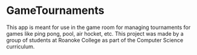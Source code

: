 # GameTournaments
This app is meant for use in the game room for managing tournaments for games like ping pong, pool, air hocket, etc. This project was made by a group of students at Roanoke College as part of the Computer Science curriculum.
